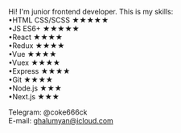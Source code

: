 Hi! I'm junior frontend developer. 
This is my skills:  
•HTML CSS/SCSS ★★★★★\
•JS ES6+ ★★★★★\
•React ★★★★\
•Redux ★★★★\
•Vue ★★★★\
•Vuex ★★★★\
•Express ★★★★\
•Git ★★★★\
•Node.js ★★★\
•Next.js ★★★

Telegram: @coke666ck  
E-mail: ghalumyan@icloud.com  	

